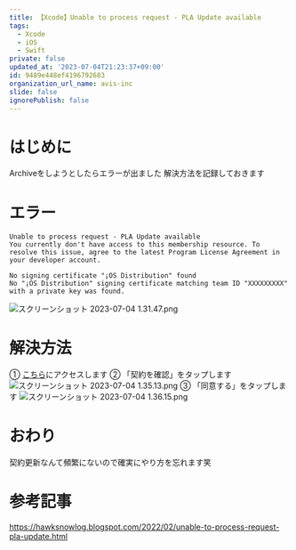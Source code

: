 ```yaml
---
title: 【Xcode】Unable to process request - PLA Update available
tags:
  - Xcode
  - iOS
  - Swift
private: false
updated_at: '2023-07-04T21:23:37+09:00'
id: 9489e448ef4196792683
organization_url_name: avis-inc
slide: false
ignorePublish: false
---
```

# はじめに
Archiveをしようとしたらエラーが出ました
解決方法を記録しておきます


# エラー
```
Unable to process request - PLA Update available
You currently don't have access to this membership resource. To resolve this issue, agree to the latest Program License Agreement in your developer account.
```

```
No signing certificate "¡OS Distribution" found
No "¡OS Distribution" signing certificate matching team ID "XXXXXXXXX" with a private key was found.
```

![スクリーンショット 2023-07-04 1.31.47.png](https://qiita-image-store.s3.ap-northeast-1.amazonaws.com/0/1745371/b3587ed7-816c-fe1a-5ffe-57efefd7f4cf.png)

# 解決方法
① [こちら](https://developer.apple.com/account)にアクセスします
② 「契約を確認」をタップします
![スクリーンショット 2023-07-04 1.35.13.png](https://qiita-image-store.s3.ap-northeast-1.amazonaws.com/0/1745371/0f4abae2-5b8f-16e4-81f6-c9fcd649498e.png)
③ 「同意する」をタップします
![スクリーンショット 2023-07-04 1.36.15.png](https://qiita-image-store.s3.ap-northeast-1.amazonaws.com/0/1745371/78c1a149-91eb-b54d-141f-1d118f5fe1ea.png)

# おわり
契約更新なんて頻繁にないので確実にやり方を忘れます笑

# 参考記事
https://hawksnowlog.blogspot.com/2022/02/unable-to-process-request-pla-update.html
